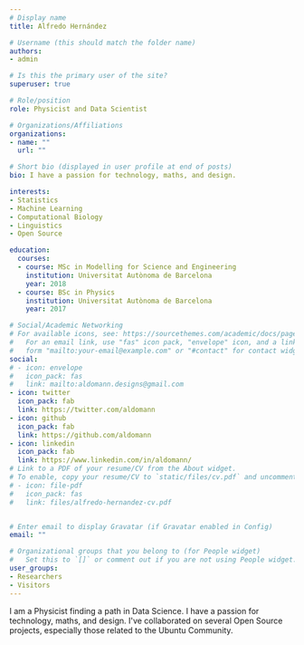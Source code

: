 ```yaml
---
# Display name
title: Alfredo Hernández

# Username (this should match the folder name)
authors:
- admin

# Is this the primary user of the site?
superuser: true

# Role/position
role: Physicist and Data Scientist

# Organizations/Affiliations
organizations:
- name: ""
  url: ""

# Short bio (displayed in user profile at end of posts)
bio: I have a passion for technology, maths, and design.

interests:
- Statistics
- Machine Learning
- Computational Biology
- Linguistics
- Open Source

education:
  courses:
  - course: MSc in Modelling for Science and Engineering
    institution: Universitat Autònoma de Barcelona
    year: 2018
  - course: BSc in Physics
    institution: Universitat Autònoma de Barcelona
    year: 2017

# Social/Academic Networking
# For available icons, see: https://sourcethemes.com/academic/docs/page-builder/#icons
#   For an email link, use "fas" icon pack, "envelope" icon, and a link in the
#   form "mailto:your-email@example.com" or "#contact" for contact widget.
social:
# - icon: envelope
#   icon_pack: fas
#   link: mailto:aldomann.designs@gmail.com
- icon: twitter
  icon_pack: fab
  link: https://twitter.com/aldomann
- icon: github
  icon_pack: fab
  link: https://github.com/aldomann
- icon: linkedin
  icon_pack: fab
  link: https://www.linkedin.com/in/aldomann/
# Link to a PDF of your resume/CV from the About widget.
# To enable, copy your resume/CV to `static/files/cv.pdf` and uncomment the lines below.
# - icon: file-pdf
#   icon_pack: fas
#   link: files/alfredo-hernandez-cv.pdf


# Enter email to display Gravatar (if Gravatar enabled in Config)
email: ""

# Organizational groups that you belong to (for People widget)
#   Set this to `[]` or comment out if you are not using People widget.
user_groups:
- Researchers
- Visitors
---
```


I am a Physicist finding a path in Data Science. I have a passion for technology, maths, and design. I've collaborated on several Open Source projects, especially those related to the Ubuntu Community.

